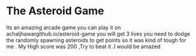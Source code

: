 <h1>The Asteroid Game </h1>
<p> Its an amazing arcade game you can play it on achaljhawargithub.io/asteroid-game you will get 3 lives you need to dodge the randomly spawning asteroids to get points so it was kind of tough for me . My High score was 200 ,Try to beat it .I would be amazed</p>
